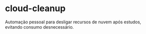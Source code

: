 # cloud-cleanup
Automação pessoal para desligar recursos de nuvem após estudos, evitando consumo desnecessário.
